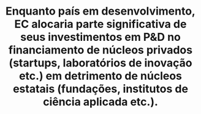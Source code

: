 ---
title: "Enquanto país em desenvolvimento, EC alocaria parte significativa de seus investimentos em P&D no financiamento de núcleos privados (startups, laboratórios de inovação etc.) em detrimento de núcleos estatais (fundações, institutos de ciência aplicada etc.)."
infoslide: ""
round: "Round 5"
weight: 5
videos: []
tags: ['Economics', 'Development', 'Business']
layout: "motion"
categories: ["motions"]
---